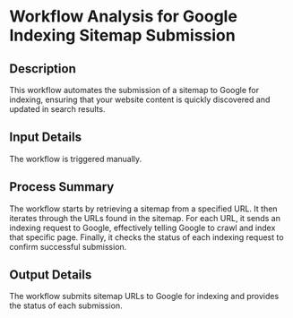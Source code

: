 # Workflow Analysis for Google Indexing Sitemap Submission

## Description
This workflow automates the submission of a sitemap to Google for indexing, ensuring that your website content is quickly discovered and updated in search results.

## Input Details
The workflow is triggered manually.

## Process Summary
The workflow starts by retrieving a sitemap from a specified URL. It then iterates through the URLs found in the sitemap. For each URL, it sends an indexing request to Google, effectively telling Google to crawl and index that specific page. Finally, it checks the status of each indexing request to confirm successful submission.

## Output Details
The workflow submits sitemap URLs to Google for indexing and provides the status of each submission.
